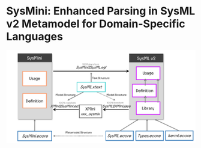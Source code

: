 # SysMini: Enhanced Parsing in SysML v2 Metamodel for Domain-Specific Languages

![SysMini Architecture](https://github.com/Ruizhe-Yang/SysMini/blob/main/SysMini%20architecture.png)
